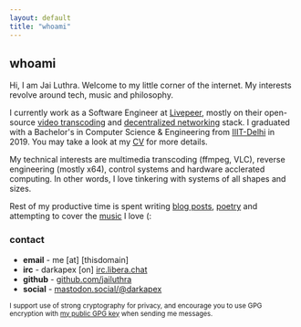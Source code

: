 ```yaml
---
layout: default
title: "whoami"
---
```


## whoami

Hi, I am Jai Luthra. Welcome to my little corner of the internet. My interests revolve around tech, music and philosophy.

I currently work as a Software Engineer at [Livepeer](https://livepeer.org), mostly on their open-source [video transcoding](https://github.com/livepeer/lpms) and [decentralized networking](https://github.com/livepeer/go-livepeer) stack.
I graduated with a Bachelor's in Computer Science & Engineering from [IIIT-Delhi](http://iiitd.ac.in) in 2019.
You may take a look at my <a href="/files/cv.pdf">CV</a> for more details.

My technical interests are multimedia transcoding (ffmpeg, VLC), reverse engineering (mostly x64), control systems and hardware acclerated computing.
In other words, I love tinkering with systems of all shapes and sizes.

Rest of my productive time is spent writing [blog posts](/blog), [poetry](/poetry) and attempting to cover the [music](/music) I love (:

### contact
<div id="contact"> </div>

* **email** - me \[at\] \[thisdomain\]
* **irc** - darkapex \[on\] [irc.libera.chat](https://libera.chat/)
* **github** - [github.com/jailuthra](https://github.com/jailuthra)
* **social** - <a rel="me" href="https://mastodon.social/@darkapex">mastodon.social/@darkapex</a>

<small>I support use of strong cryptography for privacy, and encourage you to use GPG encryption with <a href="/files/public-key.asc">my public GPG key</a> when sending me messages.</small>


